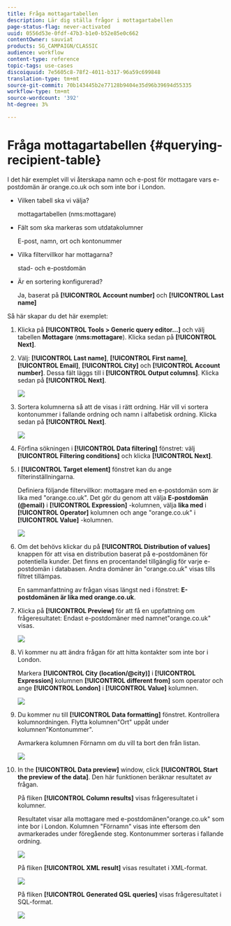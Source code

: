 ```yaml
---
title: Fråga mottagartabellen
description: Lär dig ställa frågor i mottagartabellen
page-status-flag: never-activated
uuid: 0556d53e-0fdf-47b3-b1e0-b52e85e0c662
contentOwner: sauviat
products: SG_CAMPAIGN/CLASSIC
audience: workflow
content-type: reference
topic-tags: use-cases
discoiquuid: 7e5605c8-78f2-4011-b317-96a59c699848
translation-type: tm+mt
source-git-commit: 70b143445b2e77128b9404e35d96b39694d55335
workflow-type: tm+mt
source-wordcount: '392'
ht-degree: 3%

---
```



# Fråga mottagartabellen {#querying-recipient-table}

I det här exemplet vill vi återskapa namn och e-post för mottagare vars e-postdomän är orange.co.uk och som inte bor i London.

* Vilken tabell ska vi välja?

   mottagartabellen (nms:mottagare)

* Fält som ska markeras som utdatakolumner

   E-post, namn, ort och kontonummer

* Vilka filtervillkor har mottagarna?

   stad- och e-postdomän

* Är en sortering konfigurerad?

   Ja, baserat på **[!UICONTROL Account number]** och **[!UICONTROL Last name]**

Så här skapar du det här exemplet:

1. Klicka på **[!UICONTROL Tools > Generic query editor...]** och välj tabellen **Mottagare** (**nms:mottagare**). Klicka sedan på **[!UICONTROL Next]**.
1. Välj: **[!UICONTROL Last name]**, **[!UICONTROL First name]**, **[!UICONTROL Email]**, **[!UICONTROL City]** och **[!UICONTROL Account number]**. Dessa fält läggs till i **[!UICONTROL Output columns]**. Klicka sedan på **[!UICONTROL Next]**.

   ![](assets/query_editor_03.png)

1. Sortera kolumnerna så att de visas i rätt ordning. Här vill vi sortera kontonummer i fallande ordning och namn i alfabetisk ordning. Klicka sedan på **[!UICONTROL Next]**.

   ![](assets/query_editor_04.png)

1. Förfina sökningen i **[!UICONTROL Data filtering]** fönstret: välj **[!UICONTROL Filtering conditions]** och klicka **[!UICONTROL Next]**.
1. I **[!UICONTROL Target element]** fönstret kan du ange filterinställningarna.

   Definiera följande filtervillkor: mottagare med en e-postdomän som är lika med &quot;orange.co.uk&quot;. Det gör du genom att välja **E-postdomän (@email)** i **[!UICONTROL Expression]** -kolumnen, välja **lika med** i **[!UICONTROL Operator]** kolumnen och ange &quot;orange.co.uk&quot; i **[!UICONTROL Value]** -kolumnen.

   ![](assets/query_editor_05.png)

1. Om det behövs klickar du på **[!UICONTROL Distribution of values]** knappen för att visa en distribution baserat på e-postdomänen för potentiella kunder. Det finns en procentandel tillgänglig för varje e-postdomän i databasen. Andra domäner än &quot;orange.co.uk&quot; visas tills filtret tillämpas.

   En sammanfattning av frågan visas längst ned i fönstret: **E-postdomänen är lika med orange.co.uk**.

1. Klicka på **[!UICONTROL Preview]** för att få en uppfattning om frågeresultatet: Endast e-postdomäner med namnet&quot;orange.co.uk&quot; visas.

   ![](assets/query_editor_nveau_17.png)

1. Vi kommer nu att ändra frågan för att hitta kontakter som inte bor i London.

   Markera **[!UICONTROL City (location/@city)]** i **[!UICONTROL Expression]** kolumnen **[!UICONTROL different from]** som operator och ange **[!UICONTROL London]** i **[!UICONTROL Value]** kolumnen.

   ![](assets/query_editor_08.png)

1. Du kommer nu till **[!UICONTROL Data formatting]** fönstret. Kontrollera kolumnordningen. Flytta kolumnen&quot;Ort&quot; uppåt under kolumnen&quot;Kontonummer&quot;.

   Avmarkera kolumnen Förnamn om du vill ta bort den från listan.

   ![](assets/query_editor_nveau_15.png)

1. In the **[!UICONTROL Data preview]** window, click **[!UICONTROL Start the preview of the data]**. Den här funktionen beräknar resultatet av frågan.

   På fliken **[!UICONTROL Column results]** visas frågeresultatet i kolumner.

   Resultatet visar alla mottagare med e-postdomänen&quot;orange.co.uk&quot; som inte bor i London. Kolumnen &quot;Förnamn&quot; visas inte eftersom den avmarkerades under föregående steg. Kontonummer sorteras i fallande ordning.

   ![](assets/query_editor_nveau_12.png)

   På fliken **[!UICONTROL XML result]** visas resultatet i XML-format.

   ![](assets/query_editor_nveau_13.png)

   På fliken **[!UICONTROL Generated QSL queries]** visas frågeresultatet i SQL-format.

   ![](assets/query_editor_nveau_14.png)
